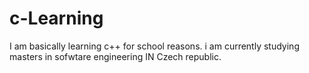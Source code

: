 # c-Learning

I am basically learning c++ for school reasons. i am currently studying masters in sofwtare engineering IN Czech republic. 
